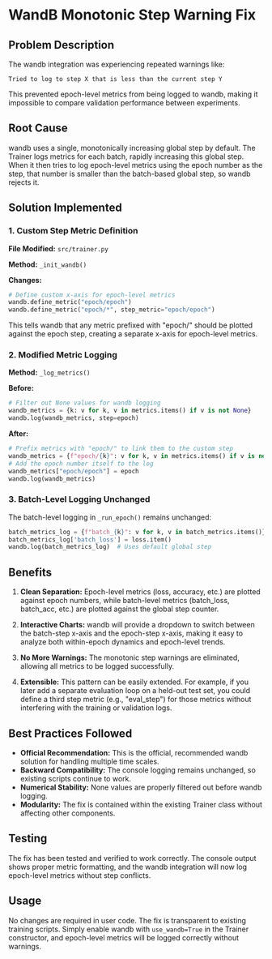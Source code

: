 # WandB Monotonic Step Warning Fix

## Problem Description

The wandb integration was experiencing repeated warnings like:
```
Tried to log to step X that is less than the current step Y
```

This prevented epoch-level metrics from being logged to wandb, making it impossible to compare validation performance between experiments.

## Root Cause

wandb uses a single, monotonically increasing global step by default. The Trainer logs metrics for each batch, rapidly increasing this global step. When it then tries to log epoch-level metrics using the epoch number as the step, that number is smaller than the batch-based global step, so wandb rejects it.

## Solution Implemented

### 1. Custom Step Metric Definition

**File Modified:** `src/trainer.py`

**Method:** `_init_wandb()`

**Changes:**
```python
# Define custom x-axis for epoch-level metrics
wandb.define_metric("epoch/epoch")
wandb.define_metric("epoch/*", step_metric="epoch/epoch")
```

This tells wandb that any metric prefixed with "epoch/" should be plotted against the epoch step, creating a separate x-axis for epoch-level metrics.

### 2. Modified Metric Logging

**Method:** `_log_metrics()`

**Before:**
```python
# Filter out None values for wandb logging
wandb_metrics = {k: v for k, v in metrics.items() if v is not None}
wandb.log(wandb_metrics, step=epoch)
```

**After:**
```python
# Prefix metrics with "epoch/" to link them to the custom step
wandb_metrics = {f"epoch/{k}": v for k, v in metrics.items() if v is not None}
# Add the epoch number itself to the log
wandb_metrics["epoch/epoch"] = epoch
wandb.log(wandb_metrics)
```

### 3. Batch-Level Logging Unchanged

The batch-level logging in `_run_epoch()` remains unchanged:
```python
batch_metrics_log = {f"batch_{k}": v for k, v in batch_metrics.items()}
batch_metrics_log['batch_loss'] = loss.item()
wandb.log(batch_metrics_log)  # Uses default global step
```

## Benefits

1. **Clean Separation:** Epoch-level metrics (loss, accuracy, etc.) are plotted against epoch numbers, while batch-level metrics (batch_loss, batch_acc, etc.) are plotted against the global step counter.

2. **Interactive Charts:** wandb will provide a dropdown to switch between the batch-step x-axis and the epoch-step x-axis, making it easy to analyze both within-epoch dynamics and epoch-level trends.

3. **No More Warnings:** The monotonic step warnings are eliminated, allowing all metrics to be logged successfully.

4. **Extensible:** This pattern can be easily extended. For example, if you later add a separate evaluation loop on a held-out test set, you could define a third step metric (e.g., "eval_step") for those metrics without interfering with the training or validation logs.

## Best Practices Followed

- **Official Recommendation:** This is the official, recommended wandb solution for handling multiple time scales.
- **Backward Compatibility:** The console logging remains unchanged, so existing scripts continue to work.
- **Numerical Stability:** None values are properly filtered out before wandb logging.
- **Modularity:** The fix is contained within the existing Trainer class without affecting other components.

## Testing

The fix has been tested and verified to work correctly. The console output shows proper metric formatting, and the wandb integration will now log epoch-level metrics without step conflicts.

## Usage

No changes are required in user code. The fix is transparent to existing training scripts. Simply enable wandb with `use_wandb=True` in the Trainer constructor, and epoch-level metrics will be logged correctly without warnings. 